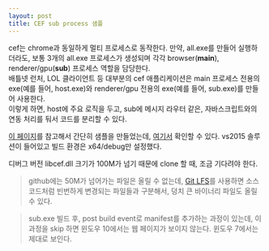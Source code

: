 ```yaml
---
layout: post
title: CEF sub process 샘플
---
```






cef는 chrome과 동일하게 멀티 프로세스로 동작한다. 만약, all.exe를 만들어 실행하더라도, 보통 3개의 all.exe 프로세스가 생성되며 각각 browser(**main**), renderer/gpu(**sub**) 프로세스 역할을 담당한다.   
배틀넷 런처, LOL 클라이언트 등 대부분의 cef 애플리케이션은 main 프로세스 전용의 exe(예를 들어, host.exe)와 renderer/gpu 전용의 exe(예를 들어, sub.exe)를 만들어 사용한다.   
이렇게 하면, host에 주요 로직을 두고, sub에 메시지 라우터 같은, 자바스크립트와의 연동 처리를 둬서 코드를 분리할 수 있다.  

[이 페이지](https://bitbucket.org/chromiumembedded/cef/wiki/GeneralUsage#markdown-header-entry-point-function)를 참고해서 간단히 샘플을 만들었는데, [여기서](https://github.com/surinkim/cef_sub_process) 확인할 수 있다. vs2015 솔루션이 들어있고 빌드 환경은 x64/debug만 설정했다.

디버그 버전 libcef.dll 크기가 100M가 넘기 때문에 clone 할 때, 조금 기다려야 한다.  

 > github에는 50M가 넘어가는 파일은 올릴 수 없는데, [Git LFS](https://git-lfs.github.com/)를 사용하면 소스 코드처럼 빈번하게 변경되는 파일들과 구분해서, 덩치 큰 바이너리 파일도 올릴 수 있다.

 > sub.exe 빌드 후, post build event로 manifest를 추가하는 과정이 있는데, 이 과정을 skip 하면 윈도우 10에서는 웹 페이지가 보이지 않는다. 윈도우 7에서는 제대로 보인다.